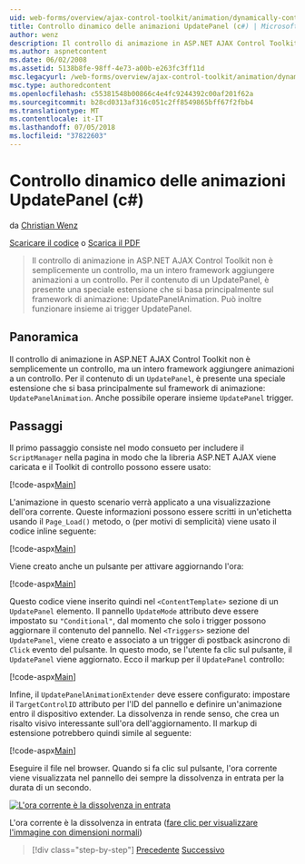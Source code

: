 ```yaml
---
uid: web-forms/overview/ajax-control-toolkit/animation/dynamically-controlling-updatepanel-animations-cs
title: Controllo dinamico delle animazioni UpdatePanel (c#) | Microsoft Docs
author: wenz
description: Il controllo di animazione in ASP.NET AJAX Control Toolkit non è semplicemente un controllo, ma un intero framework aggiungere animazioni a un controllo. Per il contenuto di un...
ms.author: aspnetcontent
ms.date: 06/02/2008
ms.assetid: 5138b8fe-98ff-4e73-a00b-e263fc3ff11d
msc.legacyurl: /web-forms/overview/ajax-control-toolkit/animation/dynamically-controlling-updatepanel-animations-cs
msc.type: authoredcontent
ms.openlocfilehash: c55381548b00866c4e4fc9244392c00af201f62a
ms.sourcegitcommit: b28cd0313af316c051c2ff8549865bff67f2fbb4
ms.translationtype: MT
ms.contentlocale: it-IT
ms.lasthandoff: 07/05/2018
ms.locfileid: "37822603"
---
```

<a name="dynamically-controlling-updatepanel-animations-c"></a>Controllo dinamico delle animazioni UpdatePanel (c#)
====================
da [Christian Wenz](https://github.com/wenz)

[Scaricare il codice](http://download.microsoft.com/download/9/3/f/93f8daea-bebd-4821-833b-95205389c7d0/UpdatePanelAnimation2.cs.zip) o [Scarica il PDF](http://download.microsoft.com/download/b/6/a/b6ae89ee-df69-4c87-9bfb-ad1eb2b23373/updatepanelanimation2CS.pdf)

> Il controllo di animazione in ASP.NET AJAX Control Toolkit non è semplicemente un controllo, ma un intero framework aggiungere animazioni a un controllo. Per il contenuto di un UpdatePanel, è presente una speciale estensione che si basa principalmente sul framework di animazione: UpdatePanelAnimation. Può inoltre funzionare insieme ai trigger UpdatePanel.


## <a name="overview"></a>Panoramica

Il controllo di animazione in ASP.NET AJAX Control Toolkit non è semplicemente un controllo, ma un intero framework aggiungere animazioni a un controllo. Per il contenuto di un `UpdatePanel`, è presente una speciale estensione che si basa principalmente sul framework di animazione: `UpdatePanelAnimation`. Anche possibile operare insieme `UpdatePanel` trigger.

## <a name="steps"></a>Passaggi

Il primo passaggio consiste nel modo consueto per includere il `ScriptManager` nella pagina in modo che la libreria ASP.NET AJAX viene caricata e il Toolkit di controllo possono essere usato:


[!code-aspx[Main](dynamically-controlling-updatepanel-animations-cs/samples/sample1.aspx)]

L'animazione in questo scenario verrà applicato a una visualizzazione dell'ora corrente. Queste informazioni possono essere scritti in un'etichetta usando il `Page_Load()` metodo, o (per motivi di semplicità) viene usato il codice inline seguente:


[!code-aspx[Main](dynamically-controlling-updatepanel-animations-cs/samples/sample2.aspx)]

Viene creato anche un pulsante per attivare aggiornando l'ora:


[!code-aspx[Main](dynamically-controlling-updatepanel-animations-cs/samples/sample3.aspx)]

Questo codice viene inserito quindi nel `<ContentTemplate>` sezione di un `UpdatePanel` elemento. Il pannello `UpdateMode` attributo deve essere impostato su `"Conditional"`, dal momento che solo i trigger possono aggiornare il contenuto del pannello. Nel `<Triggers>` sezione del `UpdatePanel`, viene creato e associato a un trigger di postback asincrono di `Click` evento del pulsante. In questo modo, se l'utente fa clic sul pulsante, il `UpdatePanel` viene aggiornato. Ecco il markup per il `UpdatePanel` controllo:


[!code-aspx[Main](dynamically-controlling-updatepanel-animations-cs/samples/sample4.aspx)]

Infine, il `UpdatePanelAnimationExtender` deve essere configurato: impostare il `TargetControlID` attributo per l'ID del pannello e definire un'animazione entro il dispositivo extender. La dissolvenza in rende senso, che crea un risalto visivo interessante sull'ora dell'aggiornamento. Il markup di estensione potrebbero quindi simile al seguente:


[!code-aspx[Main](dynamically-controlling-updatepanel-animations-cs/samples/sample5.aspx)]

Eseguire il file nel browser. Quando si fa clic sul pulsante, l'ora corrente viene visualizzata nel pannello dei sempre la dissolvenza in entrata per la durata di un secondo.


[![L'ora corrente è la dissolvenza in entrata](dynamically-controlling-updatepanel-animations-cs/_static/image2.png)](dynamically-controlling-updatepanel-animations-cs/_static/image1.png)

L'ora corrente è la dissolvenza in entrata ([fare clic per visualizzare l'immagine con dimensioni normali](dynamically-controlling-updatepanel-animations-cs/_static/image3.png))

> [!div class="step-by-step"]
> [Precedente](animating-an-updatepanel-control-cs.md)
> [Successivo](adding-animation-to-a-control-vb.md)

